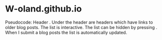 # W-oland.github.io

Pseudocode: Header <all posts>. Under the header are headers which have links to older blog posts. The list is interactive. The list can be hidden by pressing <all posts>. When I submit a blog posts the list is automatically updated. 
